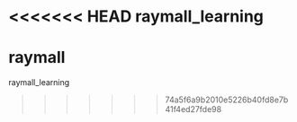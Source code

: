 <<<<<<< HEAD
raymall_learning
=======
# raymall
raymall_learning
>>>>>>> 74a5f6a9b2010e5226b40fd8e7b41f4ed27fde98
